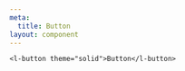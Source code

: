 ```yaml
---
meta:
  title: Button
layout: component
---
```


```html:preview
<l-button theme="solid">Button</l-button>
```
